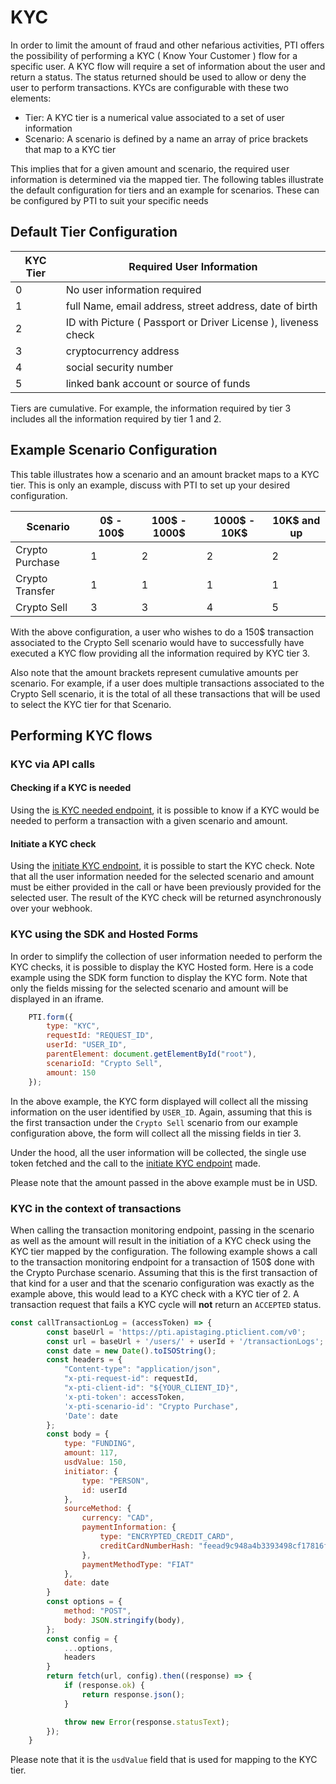 # KYC

In order to limit the amount of fraud and other nefarious activities, PTI offers the possibility of performing a KYC ( Know Your Customer ) flow for a specific user.
A KYC flow will require a set of information about the user and return a status. The status returned should be used to allow or deny the user to perform transactions.
KYCs are configurable with these two elements:

* Tier: A KYC tier is a numerical value associated to a set of user information
* Scenario: A scenario is defined by a name an array of price brackets that map to a KYC tier

This implies that for a given amount and scenario, the required user information is determined via the mapped tier. The following tables illustrate the default configuration for tiers and an example for scenarios.
These can be configured by PTI to suit your specific needs

## Default Tier Configuration

| KYC Tier | Required User Information                                      |
|----------|----------------------------------------------------------------|
| 0        | No user information required                                   |  
| 1        | full Name, email address, street address, date of birth        |  
| 2        | ID with Picture ( Passport or Driver License ), liveness check |
| 3        | cryptocurrency address                                         |
| 4        | social security number                                         |
| 5        | linked bank account or source of funds                         |

Tiers are cumulative. For example, the information required by tier 3 includes all the information required by tier 1 and 2.

## Example Scenario Configuration

This table illustrates how a scenario and an amount bracket maps to a KYC tier.
This is only an example, discuss with PTI to set up your desired configuration. 

| Scenario        | 0$ - 100$                              | 100$ - 1000$ | 1000$ - 10K$ | 10K$ and up |
|-----------------|----------------------------------------|--------------|--------------|-------------|
| Crypto Purchase | 1                                      | 2            | 2            | 2           |  
| Crypto Transfer | 1                                      | 1            | 1            | 1           |
| Crypto Sell     | 3                                      | 3            | 4            | 5           |

With the above configuration, a user who wishes to do a 150$ transaction associated to the Crypto Sell scenario 
would have to successfully have executed a KYC flow providing all the information required by KYC tier 3.

Also note that the amount brackets represent cumulative amounts per scenario. For example, if a user does multiple transactions
associated to the Crypto Sell scenario, it is the total of all these transactions that will be used to select the KYC tier for that Scenario.


## Performing KYC flows

### KYC via API calls

#### Checking if a KYC is needed

Using the [is KYC needed endpoint](https://provenancetech.github.io/pti-docs/api/v0/#/default/get_users__userId__kyc_needed),
it is possible to know if a KYC would be needed to perform a transaction with a given scenario and amount.

#### Initiate a KYC check

Using the [initiate KYC endpoint](https://provenancetech.github.io/pti-docs/api/v0/#/default/post_users__userId__kyc), it is possible to start the KYC check.
Note that all the user information needed for the selected scenario and amount must be either provided in the call or have been previously provided for the 
selected user. The result of the KYC check will be returned asynchronously over your webhook.

### KYC using the SDK and Hosted Forms

In order to simplify the collection of user information needed to perform the KYC checks, it is possible to display the KYC Hosted form. Here is a code
example using the SDK form function to display the KYC form. Note that only the fields missing for the selected scenario and amount will be displayed in an iframe.

```js
    PTI.form({
        type: "KYC",
        requestId: "REQUEST_ID",
        userId: "USER_ID",
        parentElement: document.getElementById("root"),
        scenarioId: "Crypto Sell",
        amount: 150
    });
```

In the above example, the KYC form displayed will collect all the missing information on the user identified by `USER_ID`. Again, assuming that this
is the first transaction under the `Crypto Sell` scenario from our example configuration above, the form will collect all the missing fields in tier 3.

Under the hood, all the user information will be collected, the single use token fetched and the call to the [initiate KYC endpoint](https://provenancetech.github.io/pti-docs/api/v0/#/default/post_users__userId__kyc) made.

Please note that the amount passed in the above example must be in USD.

### KYC in the context of transactions

When calling the transaction monitoring endpoint, passing in the scenario as well as the amount will result in the initiation of a KYC check using the
KYC tier mapped by the configuration. The following example shows a call to the transaction monitoring endpoint for a transaction of 150$ done with
the Crypto Purchase scenario. Assuming that this is the first transaction of that kind for a user and that the scenario configuration was exactly as the example above, 
this would lead to a KYC check with a KYC tier of 2. A transaction request that fails a KYC cycle will **not** return an `ACCEPTED` status.

```js
const callTransactionLog = (accessToken) => {
        const baseUrl = 'https://pti.apistaging.pticlient.com/v0';
        const url = baseUrl + '/users/' + userId + '/transactionLogs';
        const date = new Date().toISOString();
        const headers = {
            "Content-type": "application/json",
            "x-pti-request-id": requestId,
            "x-pti-client-id": "${YOUR_CLIENT_ID}",
            'x-pti-token': accessToken,
            'x-pti-scenario-id': "Crypto Purchase",
            'Date': date
        };
        const body = {
            type: "FUNDING",
            amount: 117,
            usdValue: 150,
            initiator: {
                type: "PERSON",
                id: userId
            },
            sourceMethod: {
                currency: "CAD",
                paymentInformation: {
                    type: "ENCRYPTED_CREDIT_CARD",
                    creditCardNumberHash: "feead9c948a4b3393498cf17816fb289c2d4d80d4ffb5b11a7171c5f6c48f573"
                },
                paymentMethodType: "FIAT"
            },
            date: date
        }
        const options = {
            method: "POST",
            body: JSON.stringify(body),
        };
        const config = {
            ...options,
            headers
        }
        return fetch(url, config).then((response) => {
            if (response.ok) {
                return response.json();
            }

            throw new Error(response.statusText);
        });
    }
```

Please note that it is the `usdValue` field that is used for mapping to the KYC tier.
